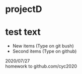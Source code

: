 # projectD

# test text
- New items (Type on git bush)
- Second items (Type on github)

2020/07/27<br>
homework to github.com/cyc2020
